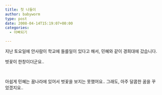 ```yaml
---
title: 첫 나들이
author: babyworm
type: post
date: 2008-04-14T15:19:07+00:00
categories:
  - 아빠되기

---
```

지난 토요일에 안사람이 학교에 들를일이 있다고 해서, 민혜와 같이 경희대에 갔습니다.

벗꽃이 한창이더군요..

&nbsp;

아쉽게 민혜는 꿈나라에 있어서 벗꽃을 보지는 못했어요.. 그래도, 아주 달콤한 꿈을 꾸었겠지요..
